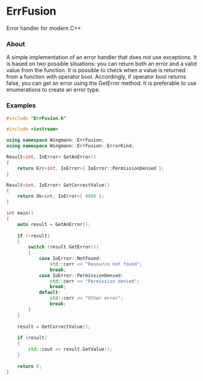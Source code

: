 # ErrFusion
Error handler for modern C++

### About
A simple implementation of an error handler that does not use exceptions.
It is based on two possible situations: you can return both an error and a valid value from the function.
It is possible to check when a value is returned from a function with operator bool.
Accordingly, if operator bool returns false, you can get an error using the GetError method.
It is preferable to use enumerations to create an error type.

### Examples

```cpp
#include "ErrFusion.h"

#include <iostream>

using namespace Wingmann::ErrFusion;
using namespace Wingmann::ErrFusion::ErrorKind;

Result<int, IoError> GetAnError()
{
    return Err<int, IoError>{ IoError::PermissionDenied };
}

Result<int, IoError> GetCorrectValue()
{
    return Ok<int, IoError>{ 8080 };
}

int main()
{
    auto result = GetAnError();
    
    if (!result)
    {
        switch (result.GetError())
        {
            case IoError::NotFound:
                std::cerr << "Resource not found";
                break;
            case IoError::PermissionDenied:
                std::cerr << "Permission denied";
                break;
            default:
                std::cerr << "Other error";
                break;
        }
    }
    
    result = GetCorrectValue();
    
    if (result)
    {
        std::cout << result.GetValue();
    }
    
    return 0;
}
```
